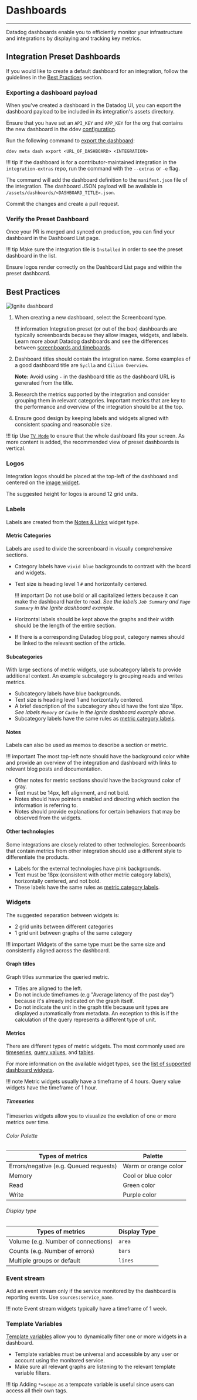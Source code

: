# Dashboards

-----

Datadog dashboards enable you to efficiently monitor your infrastructure and integrations
 by displaying and tracking key metrics.
 
## Integration Preset Dashboards

If you would like to create a default dashboard for an integration, follow the guidelines in the [Best Practices](./dashboards.md#best-practices) section.

### Exporting a dashboard payload
When you've created a dashboard in the Datadog UI, you can export the dashboard payload to be included in its integration's assets directory.

Ensure that you have set an `API_KEY` and `APP_KEY` for the org that contains the new dashboard in the ddev [configuration](https://datadoghq.dev/integrations-core/ddev/cli/#set).

Run the following command to [export the dashboard](../ddev/cli.md#export):

```cli
ddev meta dash export <URL_OF_DASHBOARD> <INTEGRATION>
```

!!! tip
    If the dashboard is for a contributor-maintained integration in the `integration-extras` repo, run the command with the `--extras` or `-e` flag.

The command will add the dashboard definition to the `manifest.json` file of the integration. 
The dashboard JSON payload will be available in `/assets/dashboards/<DASHBOARD_TITLE>.json`.

Commit the changes and create a pull request.

### Verify the Preset Dashboard

Once your PR is merged and synced on production, you can find your dashboard in the Dashboard List page.

!!! tip
    Make sure the integration tile is `Installed` in order to see the preset dashboard in the list.

Ensure logos render correctly on the Dashboard List page and within the preset dashboard. 

## Best Practices

![Ignite dashboard](https://raw.githubusercontent.com/DataDog/integrations-core/master/docs/developer/assets/images/ignite_dash.jpeg)

1. When creating a new dashboard, select the Screenboard type.

    !!! information
        Integration preset (or out of the box) dashboards are typically screenboards because they allow images, widgets, and labels. 
        Learn more about Datadog dashboards and see the differences between [screenboards and timeboards](https://docs.datadoghq.com/dashboards/#screenboard-vs-timeboard). 

1. Dashboard titles should contain the integration name. Some examples of a good dashboard title are `Syclla` and `Cilium Overview`.
    
    **Note:** Avoid using `-` in the dashboard title as the dashboard URL is generated from the title.

1. Research the metrics supported by the integration and consider grouping them in relevant categories. 
Important metrics that are key to the performance and overview of the integration should be at the top.

1. Ensure good design by keeping labels and widgets aligned with consistent spacing and reasonable size. 

!!! tip
    Use [`TV Mode`](https://docs.datadoghq.com/dashboards/screenboards/#tv-mode) to ensure that the whole dashboard fits your screen.
    As more content is added, the recommended view of preset dashboards is vertical.

### Logos

Integration logos should be placed at the top-left of the dashboard and centered on the [image widget](https://docs.datadoghq.com/dashboards/widgets/image/).

The suggested height for logos is around 12 grid units.

### Labels

Labels are created from the [Notes & Links](https://docs.datadoghq.com/dashboards/widgets/note/) widget type.

#### Metric Categories
Labels are used to divide the screenboard in visually comprehensive sections. 

- Category labels have `vivid blue` backgrounds to contrast with the board and widgets.
- Text size is heading level 1 `#` and horizontally centered. 

    !!! important
        Do not use bold or all capitalized letters because it can make the dashboard harder to read.
         _See the labels `Job Summary` and `Page Summary` in the Ignite dashboard example._

- Horizontal labels should be kept above the graphs and their width should be the length of the entire section. 

- If there is a corresponding Datadog blog post, category names should be linked to the relevant section of the article.

#### Subcategories
With large sections of metric widgets, use subcategory labels to provide additional context. 
An example subcategory is grouping reads and writes metrics.

- Subcategory labels have blue backgrounds.
- Text size is heading level 1 and horizontally centered.
- A brief description of the subcategory should have the font size 18px. _See labels `Memory` or `Cache` in the Ignite dashboard example above._
- Subcategory labels have the same rules as [metric category labels](./dashboards.md#metric-categories).

#### Notes
Labels can also be used as memos to describe a section or metric.

!!! important
    The most top-left note should have the background color white and provide an overview of the integration and dashboard with links to relevant blog posts and documentation.
    

- Other notes for metric sections should have the background color of gray.
- Text must be 14px, left alignment, and not bold.
- Notes should have pointers enabled and directing which section the information is referring to.
- Notes should provide explanations for certain behaviors that may be observed from the widgets.

#### Other technologies
Some integrations are closely related to other technologies. 
Screenboards that contain metrics from other integration should use a different style to differentiate the products.

- Labels for the external technologies have pink backgrounds.
- Text must be 18px (consistent with other metric category labels), horizontally centered, and not bold.
- These labels have the same rules as [metric category labels](./dashboards.md#metric-categories).

### Widgets 
The suggested separation between widgets is:

- 2 grid units between different categories
- 1 grid unit between graphs of the same category

!!! important
    Widgets of the same type must be the same size and consistently aligned across the dashboard.

#### Graph titles

Graph titles summarize the queried metric.

- Titles are aligned to the left.
- Do not include timeframes (e.g "Average latency of the past day") because it's already indicated on the graph itself.
- Do not indicate the unit in the graph title because unit types are displayed automatically from metadata. 
An exception to this is if the calculation of the query represents a different type of unit.

#### Metrics

There are different types of metric widgets. The most commonly used are [timeseries](https://docs.datadoghq.com/dashboards/widgets/timeseries/),
 [query values](https://docs.datadoghq.com/dashboards/widgets/query_value/), and [tables](https://docs.datadoghq.com/dashboards/widgets/table/).
 
For more information on the available widget types, see the [list of supported dashboard widgets](https://docs.datadoghq.com/dashboards/widgets/).

!!! note
    Metric widgets usually have a timeframe of 4 hours. Query value widgets have the timeframe of 1 hour.
    
##### Timeseries

Timeseries widgets allow you to visualize the evolution of one or more metrics over time. 

###### Color Palette

| Types of metrics | Palette |
| ---------------- | ------------- |
| Errors/negative (e.g. Queued requests) | Warm or orange color |
| Memory | Cool or blue color |
| Read | Green color |
| Write | Purple color |

###### Display type

| Types of metrics | Display Type |
| ---------------- | ------------- |
| Volume (e.g. Number of connections) | `area` |
| Counts (e.g. Number of errors) | `bars` |
| Multiple groups or default | `lines` |


### Event stream

Add an event stream only if the service monitored by the dashboard is reporting events. Use `sources:service_name`.

!!! note
    Event stream widgets typically have a timeframe of 1 week.

### Template Variables

[Template variables](https://docs.datadoghq.com/dashboards/template_variables/) allow you to dynamically filter one or more widgets in a dashboard.

- Template variables must be universal and accessible by any user or account using the monitored service.
- Make sure all relevant graphs are listening to the relevant template variable filters.

!!! tip
    Adding `*=scope` as a tempoate variable is useful since users can access all their own tags.
    
